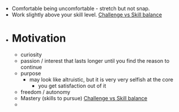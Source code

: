 - Comfortable being uncomfortable - stretch but not snap. 
- Work slightly above your skill level. [Challenge vs Skill balance]()
- # Motivation
    - curiosity 
    - passion / interest that lasts longer until you find the reason to continue
    - purpose 
        - may look like altruistic, but it is very very selfish at the core
            - you get satisfaction out of it
    - freedom / autonomy 
    - Mastery (skills to pursue) [Challenge vs Skill balance]()
    - 
